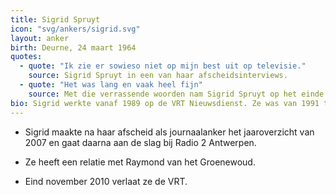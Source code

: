 ```yaml
---
title: Sigrid Spruyt
icon: "svg/ankers/sigrid.svg"
layout: anker
birth: Deurne, 24 maart 1964
quotes:
  - quote: "Ik zie er sowieso niet op mijn best uit op televisie."
    source: Sigrid Spruyt in een van haar afscheidsinterviews.
  - quote: "Het was lang en vaak heel fijn"
    source: Met die verrassende woorden nam Sigrid Spruyt op het einde van Het Journaal van zeven uur afscheid als anker.
bio: Sigrid werkte vanaf 1989 op de VRT Nieuwsdienst. Ze was van 1991 tot 26 oktober 2007 vast journaalanker. Sigrid stopte met presenteren wegens een hardnekkige schminkallergie.
---
```


* Sigrid maakte na haar afscheid als journaalanker het jaaroverzicht van 2007 en gaat daarna aan de slag bij Radio 2 Antwerpen.

* Ze heeft een relatie met Raymond van het Groenewoud.

* Eind november 2010 verlaat ze de VRT.
